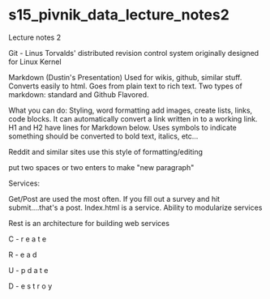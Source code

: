 # s15_pivnik_data_lecture_notes2
Lecture notes 2

Git - Linus Torvalds' distributed revision control system originally designed for Linux Kernel 

Markdown (Dustin's Presentation)
Used for wikis, github, similar stuff. Converts easily to html. Goes from plain text to rich text.
Two types of markdown: standard and Github Flavored. 

What you can do: Styling, word formatting add images, create lists, links, code blocks. 
It can automatically convert a link written in to a working link. H1 and H2 have lines for Markdown below. Uses symbols to indicate something should be converted to bold text, italics, etc...

Reddit and similar sites use this style of formatting/editing

put two spaces or two enters to make "new paragraph"

Services:

Get/Post are used the most often. If you fill out a survey and hit submit....that's a post. 
Index.html is a service.
Ability to modularize services

Rest is an architecture for building web services

C - r e a t e

R - e a d

U - p d a t e

D - e s t r o y
